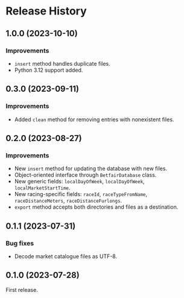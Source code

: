 # Release History

## 1.0.0 (2023-10-10)
### Improvements
- `insert` method handles duplicate files.
- Python 3.12 support added.

## 0.3.0 (2023-09-11)
### Improvements
- Added `clean` method for removing entries with nonexistent files.

## 0.2.0 (2023-08-27)
### Improvements
- New `insert` method for updating the database with new files.
- Object-oriented interface through `BetfairDatabase` class.
- New generic fields: `localDayOfWeek`, `localDayOfWeek`, `localMarketStartTime`.
- New racing-specific fields: `raceId`, `raceTypeFromName`, `raceDistanceMeters`, `raceDistanceFurlongs`.
- `export` method accepts both directories and files as a destination.

## 0.1.1 (2023-07-31)
### Bug fixes
- Decode market catalogue files as UTF-8.

## 0.1.0 (2023-07-28)
First release.
